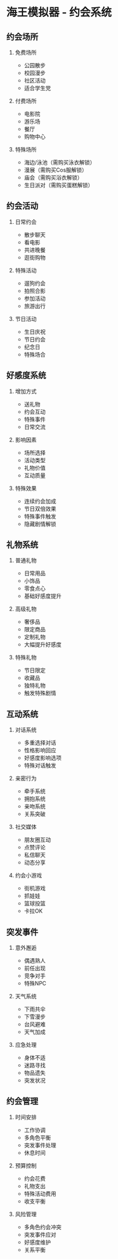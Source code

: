 # 海王模拟器 - 约会系统

## 约会场所
1. 免费场所
   - 公园散步
   - 校园漫步
   - 社区活动
   - 适合学生党

2. 付费场所
   - 电影院
   - 游乐场
   - 餐厅
   - 购物中心

3. 特殊场所
   - 海边/泳池（需购买泳衣解锁）
   - 漫展（需购买Cos服解锁）
   - 庙会（需购买浴衣解锁）
   - 生日派对（需购买蛋糕解锁）

## 约会活动
1. 日常约会
   - 散步聊天
   - 看电影
   - 共进晚餐
   - 逛街购物

2. 特殊活动
   - 遛狗约会
   - 拍照合影
   - 参加活动
   - 旅游出行

3. 节日活动
   - 生日庆祝
   - 节日约会
   - 纪念日
   - 特殊场合

## 好感度系统
1. 增加方式
   - 送礼物
   - 约会互动
   - 特殊事件
   - 日常交流

2. 影响因素
   - 场所选择
   - 活动类型
   - 礼物价值
   - 互动质量

3. 特殊效果
   - 连续约会加成
   - 节日双倍效果
   - 特殊事件触发
   - 隐藏剧情解锁

## 礼物系统
1. 普通礼物
   - 日常用品
   - 小饰品
   - 零食点心
   - 基础好感度提升

2. 高级礼物
   - 奢侈品
   - 限定商品
   - 定制礼物
   - 大幅提升好感度

3. 特殊礼物
   - 节日限定
   - 收藏品
   - 独特礼物
   - 触发特殊剧情

## 互动系统
1. 对话系统
   - 多重选择对话
   - 性格影响回应
   - 好感度影响选项
   - 特殊对话触发

2. 亲密行为
   - 牵手系统
   - 拥抱系统
   - 亲吻系统
   - 关系突破

3. 社交媒体
   - 朋友圈互动
   - 点赞评论
   - 私信聊天
   - 动态分享

4. 约会小游戏
   - 街机游戏
   - 抓娃娃
   - 篮球投篮
   - 卡拉OK

## 突发事件
1. 意外邂逅
   - 偶遇熟人
   - 前任出现
   - 竞争对手
   - 特殊NPC

2. 天气系统
   - 下雨共伞
   - 下雪漫步
   - 台风避难
   - 天气加成

3. 应急处理
   - 身体不适
   - 迷路寻找
   - 物品遗失
   - 突发状况

## 约会管理
1. 时间安排
   - 工作协调
   - 多角色平衡
   - 突发事件处理
   - 休息时间

2. 预算控制
   - 约会花费
   - 礼物支出
   - 特殊活动费用
   - 收支平衡

3. 风险管理
   - 多角色约会冲突
   - 突发事件应对
   - 好感度维护
   - 关系平衡
